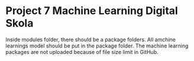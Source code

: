 # Project 7 Machine Learning Digital Skola

Inside modules folder, there should be a package folders. All amchine learnings model should be put in the package folder. The machine learning packages are not uploaded because of file size limit in GitHub.
